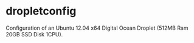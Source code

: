 dropletconfig
=============

Configuration of an Ubuntu 12.04 x64 Digital Ocean Droplet (512MB Ram 20GB SSD Disk 1CPU).
